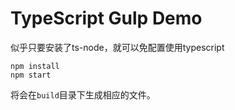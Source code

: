 TypeScript Gulp Demo
====================

似乎只要安装了ts-node，就可以免配置使用typescript

```
npm install
npm start
```

将会在`build`目录下生成相应的文件。